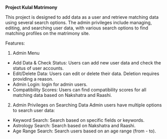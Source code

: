 **Project Kulal Matrimony**

This project is designed to add data as a user and retrieve matching data using several search options. 
The admin privileges include managing, editing, and searching user data, with various search options to find matching profiles on the matrimony site.

Features:

1. Admin Menu
 - Add Data & Check Status: Users can add new user data and check the status of user accounts.
 - Edit/Delete Data: Users can edit or delete their data. Deletion requires providing a reason.
 - Admin Login: login for admin users.
 - Compatibility Scores: Users can find compatibility scores for all matching data based on Nakshatra and Raashi.
   
2. Admin Privileges on Searching Data
  Admin users have multiple options to search user data:
  - Keyword Search: Search based on specific fields or keywords.
  - Astrology Search: Search based on Nakshatra and Raashi.
  - Age Range Search: Search users based on an age range (from - to).
